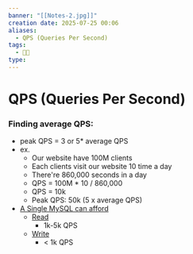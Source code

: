 ```yaml
---
banner: "[[Notes-2.jpg]]"
creation date: 2025-07-25 00:06
aliases:
  - QPS (Queries Per Second)
tags:
  - 👨‍💻
type:
---
```

# QPS (Queries Per Second)
### Finding average QPS:
- peak QPS = 3 or 5* average QPS
- ex.
	- Our website have 100M clients
	- Each clients visit our website 10 time a day
	- There're 860,000 seconds in a day
	- QPS = 100M * 10 / 860,000
	- QPS = 10k
	- Peak QPS: 50k (5 x average QPS)
- <u>A Single MySQL can afford</u>
	- <u>Read</u> 
		- 1k-5k QPS
	- <u>Write</u> 
		- < 1k QPS
